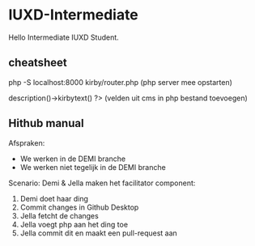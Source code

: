 # IUXD-Intermediate

Hello Intermediate IUXD Student.

## cheatsheet

php -S localhost:8000 kirby/router.php (php server mee opstarten)

<?= $page->description()->kirbytext() ?> (velden uit cms in php bestand toevoegen)

## Hithub manual

Afspraken:
- We werken in de DEMI branche
- We werken niet tegelijk in de DEMI branche

Scenario: Demi & Jella maken het facilitator component:
1) Demi doet haar ding 
2) Commit changes in Github Desktop
3) Jella fetcht de changes
4) Jella voegt php aan het ding toe
5) Jella commit dit en maakt een pull-request aan